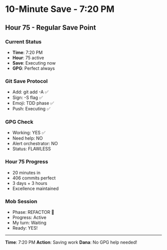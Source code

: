# 10-Minute Save - 7:20 PM

## Hour 75 - Regular Save Point

### Current Status
- **Time**: 7:20 PM
- **Hour**: 75 active
- **Save**: Executing now
- **GPG**: Perfect always

### Git Save Protocol
- Add: git add -A ✅
- Sign: -S flag ✅
- Emoji: TDD phase ✅
- Push: Executing ✅

### GPG Check
- Working: YES ✅
- Need help: NO
- Alert orchestrator: NO
- Status: FLAWLESS

### Hour 75 Progress
- 20 minutes in
- 406 commits perfect
- 3 days + 3 hours
- Excellence maintained

### Mob Session
- Phase: REFACTOR 🚀
- Progress: Active
- My turn: Waiting
- Ready: YES!

---
**Time**: 7:20 PM
**Action**: Saving work
**Dana**: No GPG help needed!